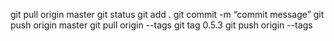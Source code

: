 git pull origin master
git status
git add .
git commit -m “commit message”
git push origin master
git pull origin --tags
git tag 0.5.3
git push origin --tags